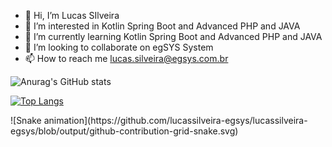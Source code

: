 - 👋 Hi, I’m Lucas SIlveira
- 👀 I’m interested in Kotlin Spring Boot and Advanced PHP and JAVA
- 🌱 I’m currently learning Kotlin Spring Boot and Advanced PHP and JAVA
- 💞️ I’m looking to collaborate on egSYS System
- 📫 How to reach me lucas.silveira@egsys.com.br

![Anurag's GitHub stats](https://github-readme-stats.vercel.app/api?username=lucassilveira-egsys&show_icons=true&theme=dark)

[![Top Langs](https://github-readme-stats.vercel.app/api/top-langs/?username=lucassilveira&layout=compact)](https://github.com/anuraghazra/github-readme-stats)

<div>
    ![Snake animation](https://github.com/lucassilveira-egsys/lucassilveira-egsys/blob/output/github-contribution-grid-snake.svg)
</div>
<!---
lucassilveira-egsys/lucassilveira-egsys is a ✨ special ✨ repository because its `README.md` (this file) appears on your GitHub profile.
You can click the Preview link to take a look at your changes.
--->

